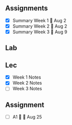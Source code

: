 ## Assignments
- [x] Summary Week 1 🚮 Aug 2
- [x] Summary Week 2 🚮 Aug 2
- [x] Summary Week 3 🚮  Aug 9
## Lab

## Lec
- [x]  Week 1 Notes
- [x]  Week 2 Notes
- [ ]  Week 3 Notes

## Assignment
- [ ] A1 🤯 🚮 Aug 25

